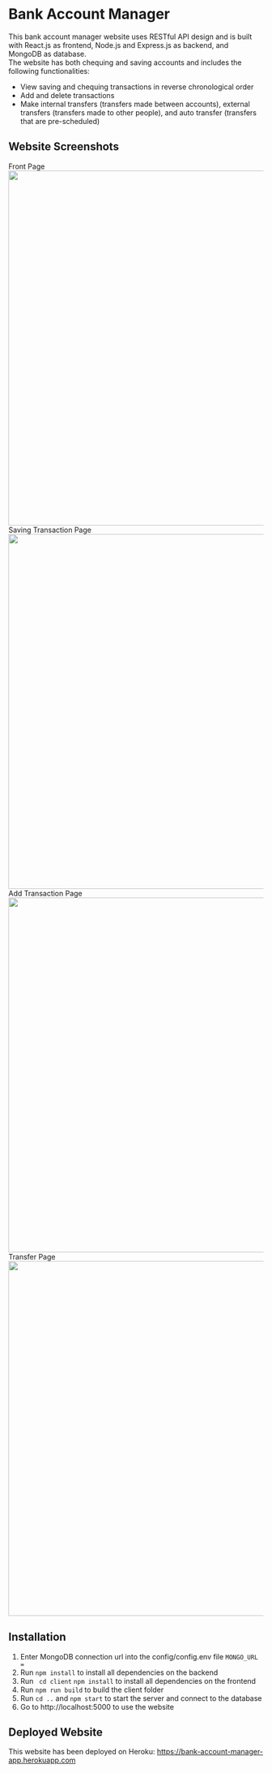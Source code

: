 # Bank Account Manager
This bank account manager website uses RESTful API design and is built with React.js as frontend, Node.js and Express.js as backend, and MongoDB as database.  
The website has both chequing and saving accounts and includes the following functionalities:
* View saving and chequing transactions in reverse chronological order
* Add and delete transactions
* Make internal transfers (transfers made between accounts), external transfers (transfers made to other people), and auto transfer (transfers that are pre-scheduled)


## Website Screenshots
Front Page   
<img src="https://user-images.githubusercontent.com/53383156/92292120-6e569e00-eed0-11ea-8b77-130063fc2aa4.png" width="700" />  
Saving Transaction Page   
<img src="https://user-images.githubusercontent.com/53383156/92292252-094f7800-eed1-11ea-9b62-fb04db01efc4.png" width="700" />    
Add Transaction Page   
<img src="https://user-images.githubusercontent.com/53383156/92292203-d311f880-eed0-11ea-961a-8c2884d882b8.png" width="700" />     
Transfer Page   
<img src="https://user-images.githubusercontent.com/53383156/92292273-1ff5cf00-eed1-11ea-997c-488f8d51234d.png" width="700" />  


## Installation
1. Enter MongoDB connection url into the config/config.env file ```MONGO_URL = ```
2. Run ```npm install``` to install all dependencies on the backend
3. Run ``` cd client``` ```npm install``` to install all dependencies on the frontend
4. Run ```npm run build``` to build the client folder
5. Run ```cd ..``` and ```npm start``` to start the server and connect to the database
6. Go to http://localhost:5000 to use the website


## Deployed Website
This website has been deployed on Heroku: https://bank-account-manager-app.herokuapp.com
